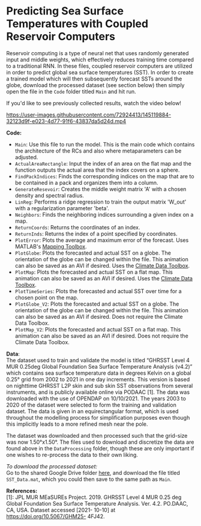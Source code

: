 # Predicting Sea Surface Temperatures with Coupled Reservoir Computers

Reservoir computing is a type of neural net that uses randomly generated input and middle weights, which effectively reduces training time compared to a traditional RNN. In these files, coupled reservoir computers are utilized in order to predict global sea surface temperatures (SST). In order to create a trained model which will then subsequently forecast SSTs around the globe, download the processed dataset (see section below) then simply open the file in the `Code` folder titled `Main` and hit run.

If you'd like to see previously collected results, watch the video below!

https://user-images.githubusercontent.com/72924413/145119884-32123d9f-e023-4d77-91f6-43837da5d24d.mp4

**Code:**
- `Main`: Use this file to run the model. This is the main code which contains the architecture of the RCs and also where metaparameters can be adjusted.
- `ActualAreaRectangle`: Input the index of an area on the flat map and the function outputs the actual area that the index covers on a sphere.  
- `FindPackIndices`: Finds the corresponding indices on the map that are to be contained in a pack and organizes them into a column.
- `GenerateResevoir`: Creates the middle weight matrix 'A' with a chosen density and spectral radius.
- `LinReg`: Performs a ridge regression to train the output matrix 'W_out' with a regularization parameter 'beta'.
- `Neighbors`: Finds the neighboring indices surrounding a given index on a map. 
- `ReturnCoords`: Returns the coordinates of an index.
- `ReturnInds`: Returns the index of a point specified by coordinates.
- `PlotError`: Plots the average and maximum error of the forecast. Uses MATLAB's [Mapping Toolbox](https://www.mathworks.com/products/mapping.html).
- `PlotGlobe`: Plots the forecasted and actual SST on a globe. The orientation of the globe can be changed within the file. This animation can also be saved as an AVI if      desired. Uses the [Climate Data Toolbox](https://www.chadagreene.com/CDT/CDT_Getting_Started.html).
- `PlotMap`: Plots the forecasted and actual SST on a flat map. This animation can also be saved as an AVI if desired. Uses the [Climate Data Toolbox](https://www.chadagreene.com/CDT/CDT_Getting_Started.html).
- `PlotTimeSeries`: Plots the forecasted and actual SST over time for a chosen point on the map.
- `PlotGlobe_V2`: Plots the forecasted and actual SST on a globe. The orientation of the globe can be changed within the file. This animation can also be saved as an AVI if desired. Does not require the Climate Data Toolbox.
- `PlotMap_V2`: Plots the forecasted and actual SST on a flat map. This animation can also be saved as an AVI if desired. Does not require the Climate Data Toolbox.

**Data**:\
The dataset used to train and validate the model is titled “GHRSST Level 4 MUR 0.25deg Global Foundation Sea Surface Temperature Analysis (v4.2)” which
contains sea surface temperature data in degrees Kelvin on a global 0.25° grid from 2002 to 2021 in one day increments. This version is based on nighttime
GHRSST L2P skin and sub skin SST observations from several instruments, and is publicly available online via PODAAC [1]. The data was downloaded with the use of OPENDAP on 10/10/2021. The years 2003 to 2020 of the dataset were selected to form the training and validation dataset. The data is given in an equirectangular format, which is used throughout the modelling process for simplification purposes even though this implicitly leads to a more refined mesh near the pole. 

The dataset was downloaded and then processed such that the grid-size was now 1.50°x1.50°. The files used to download and discretize the data are found above in the `DataProcessing` folder, though these are only important if one wishes to re-process the data to their own liking.

*To download the processed dataset:*\
Go to the shared Google Drive folder [here](https://drive.google.com/drive/folders/1cQlzee6pGvgV4Ght5c5QYSn3I--r9Zm9?usp=sharing), and download the file titled `SST_Data.mat`, which you could then save to the same path as `Main`.

**References:**\
[1]:  JPL MUR MEaSUREs Project. 2019. GHRSST
Level 4 MUR 0.25 deg Global Foundation
Sea Surface Temperature Analysis. Ver. 4.2.
PO.DAAC, CA, USA. Dataset accessed [2021-
10-10] at https://doi.org/10.5067/GHM25-
4FJ42.
